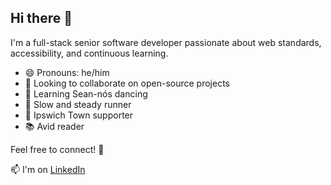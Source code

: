 ## Hi there 👋

I'm a full-stack senior software developer passionate about web standards, accessibility, and continuous learning.

- 😄 Pronouns: he/him
- 🤝 Looking to collaborate on open-source projects
- 👯 Learning Sean-nós dancing
- 🏃 Slow and steady runner
- 💙 Ipswich Town supporter
- 📚 Avid reader

Feel free to connect! 🚀

📫 I'm on [LinkedIn](https://www.linkedin.com/in/kurt-fuquay/)
